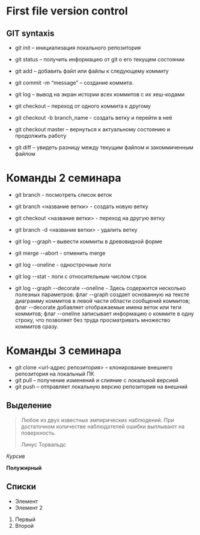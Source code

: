 # First file version control

## GIT syntaxis

* git init – инициализация локального репозитория
* git status – получить информацию от git о его текущем состоянии
* git add – добавить файл или файлы к следующему коммиту
* git commit -m “message” – создание коммита.
* git log – вывод на экран истории всех коммитов с их хеш-кодами
* git checkout – переход от одного коммита к другому

* git checkout -b branch_name - создать ветку и перейти в неё

* git checkout master – вернуться к актуальному состоянию и продолжить работу
* git diff – увидеть разницу между текущим файлом и закоммиченным файлом

# Команды 2 семинара

* git branch -  посмотреть список веток

* git branch <название ветки> - создать новую ветку

* git checkout <название ветки> - переход на другую ветку

* git branch -d <название ветки> - удалить ветку

* git log --graph – вывести коммиты в древовидной форме

* git merge --abort - отменить merge

* git log --oneline - однострочные логи

* git log --stat - логи с относительным числом строк

* git log --graph --decorate --oneline - Здесь содержится несколько полезных параметров: флаг --graph создает основанную на тексте диаграмму коммитов в левой части области сообщений коммитов; флаг --decorate добавляет отображаемые имена веток или теги коммитов; флаг --oneline записывает информацию о коммите в одну строку, что позволяет без труда просматривать множество коммитов сразу.

# Команды 3 семинара

* git clone <url-адрес репозитория> – клонирование внешнего репозитория на  локальный ПК
* git pull – получение изменений и слияние с локальной версией
* git push – отправляет локальную версию репозитория на внешний









## Выделение

> Любое из двух известных эмпирических наблюдений. При достаточном количестве наблюдателей ошибки выплывают на поверхность. 
>
> Линус Торвальдс


*Курсив*

**Полужирный**



## Списки

* Элемент
* Элемент 2

1. Первый
2. Второй
